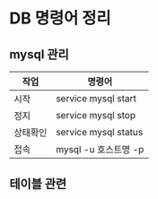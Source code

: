 # DB 명령어 정리

## mysql 관리
|작업|명령어|
|------|---|
|시작|service mysql start|
|정지|service mysql stop|
|상태확인|service mysql status|
|접속|mysql -u 호스트명 -p|

## 테이블 관련
